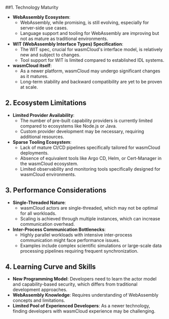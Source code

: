 
##1. Technology Maturity

- **WebAssembly Ecosystem**:
    - WebAssembly, while promising, is still evolving, especially for server-side use cases.
    - Language support and tooling for WebAssembly are improving but not as mature as traditional environments.
- **WIT (WebAssembly Interface Types) Specification**:
    - The WIT spec, crucial for wasmCloud's interface model, is relatively new and subject to changes.
    - Tool support for WIT is limited compared to established IDL systems.
- **wasmCloud itself**:
    - As a newer platform, wasmCloud may undergo significant changes as it matures.
    - Long-term stability and backward compatibility are yet to be proven at scale.

## 2. Ecosystem Limitations

- **Limited Provider Availability**:
    - The number of pre-built capability providers is currently limited compared to ecosystems like Node.js or Java.
    - Custom provider development may be necessary, requiring additional resources.
- **Sparse Tooling Ecosystem**:
    - Lack of mature CI/CD pipelines specifically tailored for wasmCloud deployments.
    - Absence of equivalent tools like Argo CD, Helm, or Cert-Manager in the wasmCloud ecosystem.
    - Limited observability and monitoring tools specifically designed for wasmCloud environments.

## 3. Performance Considerations

- **Single-Threaded Nature**:
    - wasmCloud actors are single-threaded, which may not be optimal for all workloads.
    - Scaling is achieved through multiple instances, which can increase communication overhead.
- **Inter-Process Communication Bottlenecks**:
    - Highly parallel workloads with intensive inter-process communication might face performance issues.
    - Examples include complex scientific simulations or large-scale data processing pipelines requiring frequent synchronization.
## 4. Learning Curve and Skills

- **New Programming Model**: Developers need to learn the actor model and capability-based security, which differs from traditional development approaches.
- **WebAssembly Knowledge**: Requires understanding of WebAssembly concepts and limitations.
- **Limited Pool of Experienced Developers**: As a newer technology, finding developers with wasmCloud experience may be challenging.